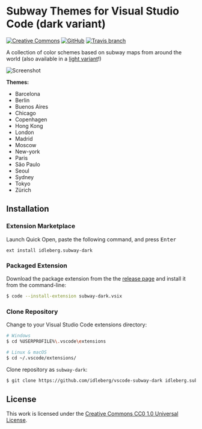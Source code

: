# Subway Themes for Visual Studio Code (dark variant)

[![Creative Commons](https://img.shields.io/badge/license-CC0%201.0-orange.svg?style=flat-square)](http://creativecommons.org/publicdomain/zero/1.0/)
[![GitHub](https://img.shields.io/github/release/idleberg/vscode-subway-dark.svg?style=flat-square)](https://github.com/idleberg/vscode-subway-dark/releases)
[![Travis branch](https://img.shields.io/travis/idleberg/vscode-subway-dark/master.svg?style=flat-square)](https://travis-ci.org/idleberg/vscode-subway-dark)

A collection of color schemes based on subway maps from around the world (also available in a [light variant](https://marketplace.visualstudio.com/items?itemName=idleberg.subway)!)

![Screenshot](https://raw.githubusercontent.com/idleberg/vscode-subway-dark/master/images/screenshot.png)

**Themes:**

* Barcelona
* Berlin
* Buenos Aires
* Chicago
* Copenhagen
* Hong Kong
* London
* Madrid
* Moscow
* New-york
* Paris
* São Paulo
* Seoul
* Sydney
* Tokyo
* Zürich

## Installation

### Extension Marketplace

Launch Quick Open, paste the following command, and press <kbd>Enter</kbd>

`ext install idleberg.subway-dark`

### Packaged Extension

Download the package extension from the the [release page](https://github.com/idleberg/vscode-subway-dark/releases) and install it from the command-line:

```bash
$ code --install-extension subway-dark.vsix
```

### Clone Repository

Change to your Visual Studio Code extensions directory:

```bash
# Windows
$ cd %USERPROFILE%\.vscode\extensions

# Linux & macOS
$ cd ~/.vscode/extensions/
```

Clone repository as `subway-dark`:

```bash
$ git clone https://github.com/idleberg/vscode-subway-dark idleberg.subway-dark
```

## License

This work is licensed under the [Creative Commons CC0 1.0 Universal License](http://creativecommons.org/publicdomain/zero/1.0/legalcode).

